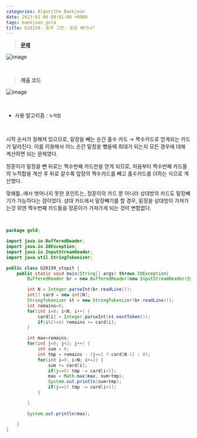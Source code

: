 ```yaml
---
categories: Algorithm Baekjoon
date: 2023-01-08 00:01:00 +0900
tags: baekjoon_gold
title: G20159. 동작 그만. 밑장 빼기냐?
---
```


> **[문제](https://www.acmicpc.net/problem/20159)**

![image](https://user-images.githubusercontent.com/80896077/211185267-41f1d6d1-0385-4f62-9c23-b0c2457e8ad0.png)

<br>

> **제출 코드**

![image](https://user-images.githubusercontent.com/80896077/211185272-661626c0-541a-4537-a7d9-4def76128876.png)

<br>

- 사용 알고리즘 : `누적합`

<br>

시작 순서가 정해져 있으므로, 밑장을 빼는 순간 홀수 카드 → 짝수카드로 얻게되는 카드가 달라진다. 이를 이용해서 어느 순간 밑장을 뺐을때 최대가 되는지 모든 경우에 대해 계산하면 되는 문제였다.

정훈이가 밑장을 뺀 뒤로는 짝수번째 카드만을 얻게 되므로, 처음부터 짝수번째 카드들의 누적합을 계산 후 뒤로 갈수록 앞장의 짝수카드를 빼고 홀수카드를 더하는 식으로 계산했다.

맞왜틀..에서 벗어나지 못한 포인트는, 정훈이의 카드 뿐 아니라 상대방의 카드도 밑장빼기가 가능하다는 점이었다. 상대 카드에서 밑장빼기를 할 경우, 밑장을 상대방이 가져가는것 외엔 짝수번째 카드들을 정훈이가 가져가게 되는 것이 변함없다.

<br>

```java
package gold;

import java.io.BufferedReader;
import java.io.IOException;
import java.io.InputStreamReader;
import java.util.StringTokenizer;

public class G20159_stopit {
	public static void main(String[] args) throws IOException{
		BufferedReader br = new BufferedReader(new InputStreamReader(System.in));

		int N = Integer.parseInt(br.readLine());
		int[] card = new int[N];
		StringTokenizer st = new StringTokenizer(br.readLine());
		int remains=0;
		for(int i=0; i<N; i++) {
			card[i] = Integer.parseInt(st.nextToken());
			if(i%2!=0) remains += card[i];
		}

		int max=remains;
		for(int j=0; j<2; j++) {
			int sum = 0;
			int tmp = remains - (j==1 ? card[N-1] : 0);
			for(int i=0; i<N; i+=2) {
				sum += card[i];
				if(j==0) tmp -= card[i+1];
				max = Math.max(max, sum+tmp);
				System.out.println(sum+tmp);
				if(j==1) tmp -= card[i+1];
			}

		}

		System.out.println(max);

	}
}
```

